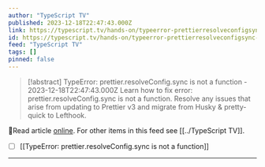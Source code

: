 ```yaml
---
author: "TypeScript TV"
published: 2023-12-18T22:47:43.000Z
link: https://typescript.tv/hands-on/typeerror-prettierresolveconfigsync-is-not-a-function/
id: https://typescript.tv/hands-on/typeerror-prettierresolveconfigsync-is-not-a-function/
feed: "TypeScript TV"
tags: []
pinned: false
---
```

> [!abstract] TypeError: prettier.resolveConfig.sync is not a function - 2023-12-18T22:47:43.000Z
> Learn how to fix error: prettier.resolveConfig.sync is not a function. Resolve any issues that arise from updating to Prettier v3 and migrate from Husky & pretty-quick to Lefthook.

🔗Read article [online](https://typescript.tv/hands-on/typeerror-prettierresolveconfigsync-is-not-a-function/). For other items in this feed see [[../TypeScript TV]].

- [ ] [[TypeError꞉ prettier․resolveConfig․sync is not a function]]
- - -

